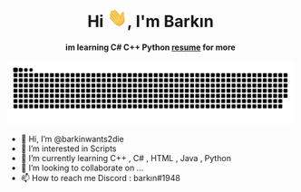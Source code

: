 <div align="center">
<h1 align="center">Hi <img width="35" src="https://github.com/1999AZZAR/1999AZZAR/blob/main/resources/img/waving.gif">, I'm Barkın</h1>
<h4 align="center">im learning C# C++ Python <a href="https://github.com/1999AZZAR/1999AZZAR/blob/main/assets/doc/azzar_resume.pdf" target="_blank">resume</a> for more</h4>
</div>

<div align="center">
  <img  src="https://github.com/1999AZZAR/1999AZZAR/blob/main/resources/img/grid-snake.svg"
       alt="snake" /></a>
</div>

- 👋 Hi, I’m @barkinwants2die
- 👀 I’m interested in Scripts
- 🌱 I’m currently learning C++ , C# , HTML , Java , Python
- 💞️ I’m looking to collaborate on ...
- 📫 How to reach me Discord : barkın#1948

<!---
barkinwants2die/barkinwants2die is a ✨ special ✨ repository because its `README.md` (this file) appears on your GitHub profile.
You can click the Preview link to take a look at your changes.
--->
